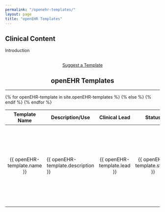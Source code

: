 ```yaml
---
permalink: "/openehr-templates/"
layout: page
title: "openEHR Templates"
---
```


<section class="bg-primary text-white" id="about">
      <div class="container text-center">
        <h2 class="mb-4">Clinical Content</h2>
        <p align="left">Introduction</p><br>
		<center><a class="btn btn-light btn-xl" href="mailto:info@apperta.org">Suggest a Template</a></center>
</div>
</section>

<section id="openEHR-templates">
      <div class="container">
        <div class="row">
          <div class="col-lg-12">
            <center><h2 class="section-heading">openEHR Templates</h2>
            <hr class="my-4"></center>
  	<div style="overflow-x:auto;">	
         <table id="project" class="table table-striped table-bordered display responsive no-wrap" style="width:100%">
        <thead>
            <tr>
                <th>Template Name</th>
                <th>Description/Use</th>
                <th>Clinical Lead</th>
				<th>Status</th>
                <th>CKM Link</th>
                <th><i class="fab fa-github"></i> Git Location</th>
                <!--hidden field-->
                <th>Key Words</th>
            </tr>
        </thead>
        <tbody>
        {% for openEHR-template in site.openEHR-templates %}
            <tr>
             <!--Template Name -->
                <td style="text-align:center; vertical-align:middle">{{ openEHR-template.name }}</td>
            <!--Template Description-->
                <td><p>{{ openEHR-template.description }}</p></td>
            <!--Template Clinical Lead-->
                <td style="text-align:center; vertical-align:middle">{{ openEHR-template.lead }}</td>  
            <!--Template Status-->    
            <td style="text-align:center; vertical-align:middle">{{ openEHR-template.status }}</td>  
            <!--Template CKM Link-->
                <td style="text-align:center; vertical-align:middle">
                {% if openEHR-template.ckm == null %}
                {% else %}
                {% if openEHR-template.ckm contains 'http' %}  
                <a href="{{ openEHR-template.ckm }}" target="_blank"><i class="fas fa-globe fa-2x"></i></a>
                {% else %} 
                <a href="{{ openEHR-template.ckm }}"><i class="fas fa-globe fa-2x"></i></a>
                {% endif %}
                {% endif %}
                </td>
            <!--Template Git Link-->
                <td style="text-align:center; vertical-align:middle">
                {% if openEHR-template.git == null %}
                </td>
                {% else %}
                <a href="{{ openEHR-template.git }}" target="_blank"><i class="fab fa-github fa-2x"></i></a>
                {% endif %}
                </td>
            <!--Template Keywords HIDDEN-->
                <td>{{ openEHR-template.keywords }}</td>
            </tr>
        {% endfor %}
    </tbody>
</table>
</div>        
      </div>
	  </div>
	  </div>
    </section>
